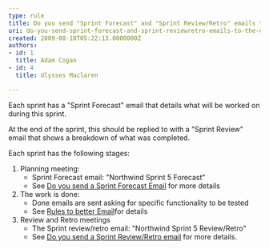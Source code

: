 ```yaml
---
type: rule
title: Do you send "Sprint Forecast" and "Sprint Review/Retro" emails to the client?
uri: do-you-send-sprint-forecast-and-sprint-reviewretro-emails-to-the-client
created: 2009-08-18T05:22:13.0000000Z
authors:
- id: 1
  title: Adam Cogan
- id: 4
  title: Ulysses Maclaren

---
```


 
Each sprint has a "Sprint Forecast" email that details what will be worked on during this sprint.

At the end of the sprint, this should be replied to with a "Sprint Review" email that shows a breakdown of what was completed.

Each sprint has the following stages:
 
1. Planning meeting:
    - Sprint Forecast email: "Northwind Sprint 5 Forecast"
    - See [Do you send a Sprint Forecast Email](/do-you-create-a-sprint-forecast-%28aka-the-functionality-that-will-be-developed-during-the-sprint%29) for more details
2. The work is done:
    - Done emails are sent asking for specific functionality to be tested
    - See [Rules to better Email](/Communication/RulesToBetterEmail)for details
3. Review and Retro meetings
    - The Sprint review/retro email: "Northwind Sprint 5 Review/Retro"
    - See [Do you send a Sprint Review/Retro email](/do-you-create-a-sprint-review-retro-email "Do you send a Sprint Review/Retro email") for more details.



